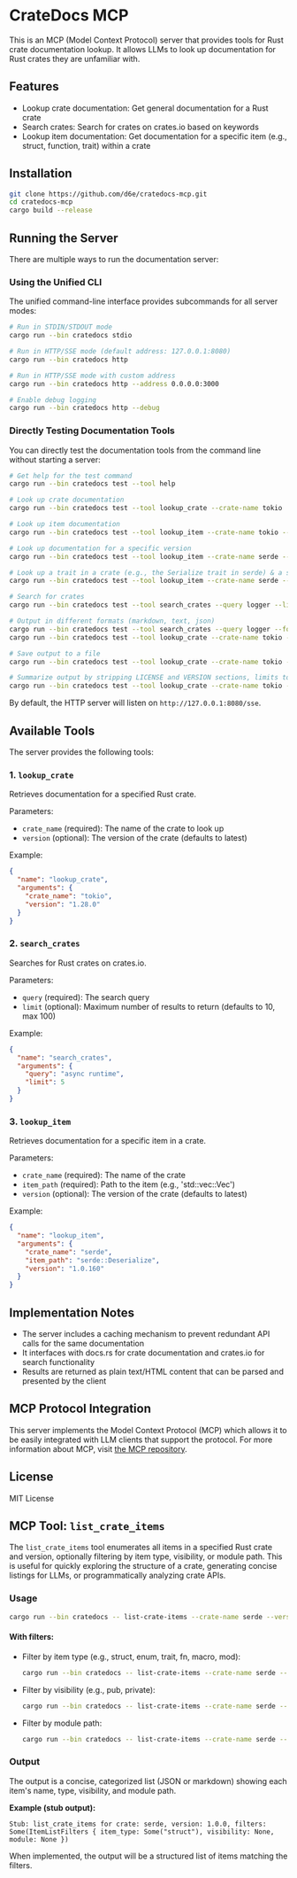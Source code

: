 # CrateDocs MCP

This is an MCP (Model Context Protocol) server that provides tools for Rust crate documentation lookup. It allows LLMs to look up documentation for Rust crates they are unfamiliar with.

## Features

- Lookup crate documentation: Get general documentation for a Rust crate
- Search crates: Search for crates on crates.io based on keywords
- Lookup item documentation: Get documentation for a specific item (e.g., struct, function, trait) within a crate

## Installation

```bash
git clone https://github.com/d6e/cratedocs-mcp.git
cd cratedocs-mcp
cargo build --release
```

## Running the Server

There are multiple ways to run the documentation server:

### Using the Unified CLI

The unified command-line interface provides subcommands for all server modes:

```bash
# Run in STDIN/STDOUT mode
cargo run --bin cratedocs stdio

# Run in HTTP/SSE mode (default address: 127.0.0.1:8080)
cargo run --bin cratedocs http

# Run in HTTP/SSE mode with custom address
cargo run --bin cratedocs http --address 0.0.0.0:3000

# Enable debug logging
cargo run --bin cratedocs http --debug
```

### Directly Testing Documentation Tools

You can directly test the documentation tools from the command line without starting a server:

```bash
# Get help for the test command
cargo run --bin cratedocs test --tool help

# Look up crate documentation
cargo run --bin cratedocs test --tool lookup_crate --crate-name tokio

# Look up item documentation
cargo run --bin cratedocs test --tool lookup_item --crate-name tokio --item-path sync::mpsc::Sender

# Look up documentation for a specific version
cargo run --bin cratedocs test --tool lookup_item --crate-name serde --item-path Serialize --version 1.0.147

# Look up a trait in a crate (e.g., the Serialize trait in serde) & a specific version
cargo run --bin cratedocs test --tool lookup_item --crate-name serde --item-path serde::Serialize --version 1.0.160

# Search for crates
cargo run --bin cratedocs test --tool search_crates --query logger --limit 5

# Output in different formats (markdown, text, json)
cargo run --bin cratedocs test --tool search_crates --query logger --format json
cargo run --bin cratedocs test --tool lookup_crate --crate-name tokio --format text

# Save output to a file
cargo run --bin cratedocs test --tool lookup_crate --crate-name tokio --output tokio-docs.md

# Summarize output by stripping LICENSE and VERSION sections, limits to xxxxx tokens (uses huggingface tokenizer)
cargo run --bin cratedocs test --tool lookup_crate --crate-name tokio --tldr --max_tokens 48000
```

By default, the HTTP server will listen on `http://127.0.0.1:8080/sse`.

## Available Tools

The server provides the following tools:

### 1. `lookup_crate`

Retrieves documentation for a specified Rust crate.

Parameters:
- `crate_name` (required): The name of the crate to look up
- `version` (optional): The version of the crate (defaults to latest)

Example:
```json
{
  "name": "lookup_crate",
  "arguments": {
    "crate_name": "tokio",
    "version": "1.28.0"
  }
}
```

### 2. `search_crates`

Searches for Rust crates on crates.io.

Parameters:
- `query` (required): The search query
- `limit` (optional): Maximum number of results to return (defaults to 10, max 100)

Example:
```json
{
  "name": "search_crates",
  "arguments": {
    "query": "async runtime",
    "limit": 5
  }
}
```

### 3. `lookup_item`

Retrieves documentation for a specific item in a crate.

Parameters:
- `crate_name` (required): The name of the crate
- `item_path` (required): Path to the item (e.g., 'std::vec::Vec')
- `version` (optional): The version of the crate (defaults to latest)

Example:
```json
{
  "name": "lookup_item",
  "arguments": {
    "crate_name": "serde",
    "item_path": "serde::Deserialize",
    "version": "1.0.160"
  }
}
```

## Implementation Notes

- The server includes a caching mechanism to prevent redundant API calls for the same documentation
- It interfaces with docs.rs for crate documentation and crates.io for search functionality
- Results are returned as plain text/HTML content that can be parsed and presented by the client

## MCP Protocol Integration

This server implements the Model Context Protocol (MCP) which allows it to be easily integrated with LLM clients that support the protocol. For more information about MCP, visit [the MCP repository](https://github.com/modelcontextprotocol/mcp).

## License

MIT License

## MCP Tool: `list_crate_items`

The `list_crate_items` tool enumerates all items in a specified Rust crate and version, optionally filtering by item type, visibility, or module path. This is useful for quickly exploring the structure of a crate, generating concise listings for LLMs, or programmatically analyzing crate APIs.

### Usage

```sh
cargo run --bin cratedocs -- list-crate-items --crate-name serde --version 1.0.0
```

#### With filters:

- Filter by item type (e.g., struct, enum, trait, fn, macro, mod):

  ```sh
  cargo run --bin cratedocs -- list-crate-items --crate-name serde --version 1.0.0 --item-type struct
  ```

- Filter by visibility (e.g., pub, private):

  ```sh
  cargo run --bin cratedocs -- list-crate-items --crate-name serde --version 1.0.0 --visibility pub
  ```

- Filter by module path:

  ```sh
  cargo run --bin cratedocs -- list-crate-items --crate-name serde --version 1.0.0 --module serde::de
  ```

### Output

The output is a concise, categorized list (JSON or markdown) showing each item's name, type, visibility, and module path.

**Example (stub output):**
```
Stub: list_crate_items for crate: serde, version: 1.0.0, filters: Some(ItemListFilters { item_type: Some("struct"), visibility: None, module: None })
```

When implemented, the output will be a structured list of items matching the filters.
